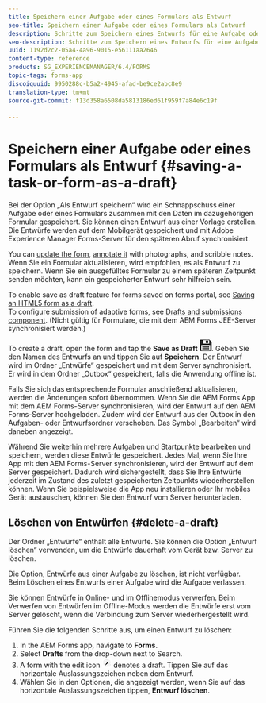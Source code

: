 ```yaml
---
title: Speichern einer Aufgabe oder eines Formulars als Entwurf
seo-title: Speichern einer Aufgabe oder eines Formulars als Entwurf
description: Schritte zum Speichern eines Entwurfs für eine Aufgabe oder ein Formular in der AEM Forms-App
seo-description: Schritte zum Speichern eines Entwurfs für eine Aufgabe oder ein Formular in der AEM Forms-App
uuid: 1192d2c2-05a4-4a96-9015-e56111aa2646
content-type: reference
products: SG_EXPERIENCEMANAGER/6.4/FORMS
topic-tags: forms-app
discoiquuid: 9950288c-b5a2-4945-afad-be9ce2abc8e9
translation-type: tm+mt
source-git-commit: f13d358a6508da5813186ed61f959f7a84e6c19f

---
```



# Speichern einer Aufgabe oder eines Formulars als Entwurf {#saving-a-task-or-form-as-a-draft}

Bei der Option „Als Entwurf speichern“ wird ein Schnappschuss einer Aufgabe oder eines Formulars zusammen mit den Daten im dazugehörigen Formular gespeichert. Sie können einen Entwurf aus einer Vorlage erstellen. Die Entwürfe werden auf dem Mobilgerät gespeichert und mit Adobe Experience Manager Forms-Server für den späteren Abruf synchronisiert.

You can [update the form](/help/forms/using/working-with-form.md), [annotate it](/help/forms/using/add-attachments.md) with photographs, and scribble notes. Wenn Sie ein Formular aktualisieren, wird empfohlen, es als Entwurf zu speichern. Wenn Sie ein ausgefülltes Formular zu einem späteren Zeitpunkt senden möchten, kann ein gespeicherter Entwurf sehr hilfreich sein.

To enable save as draft feature for forms saved on forms portal, see [Saving an HTML5 form as a draft](/help/forms/using/saving-html5-form-draft.md).\
To configure submission of adaptive forms, see [Drafts and submissions component](/help/forms/using/draft-submission-component.md). (Nicht gültig für Formulare, die mit dem AEM Forms JEE-Server synchronisiert werden.)

To create a draft, open the form and tap the **Save as Draft** ![save-as-draft](assets/save-as-draft.png). Geben Sie den Namen des Entwurfs an und tippen Sie auf **Speichern**. Der Entwurf wird im Ordner „Entwürfe“ gespeichert und mit dem Server synchronisiert. Er wird in dem Ordner „Outbox“ gespeichert, falls die Anwendung offline ist.

Falls Sie sich das entsprechende Formular anschließend aktualisieren, werden die Änderungen sofort übernommen. Wenn Sie die AEM Forms App mit dem AEM Forms-Server synchronisieren, wird der Entwurf auf den AEM Forms-Server hochgeladen. Zudem wird der Entwurf aus der Outbox in den Aufgaben- oder Entwurfsordner verschoben. Das Symbol „Bearbeiten“ wird daneben angezeigt.

Während Sie weiterhin mehrere Aufgaben und Startpunkte bearbeiten und speichern, werden diese Entwürfe gespeichert. Jedes Mal, wenn Sie Ihre App mit den AEM Forms-Server synchronisieren, wird der Entwurf auf dem Server gespeichert. Dadurch wird sichergestellt, dass Sie Ihre Entwürfe jederzeit im Zustand des zuletzt gespeicherten Zeitpunkts wiederherstellen können. Wenn Sie beispielsweise die App neu installieren oder Ihr mobiles Gerät austauschen, können Sie den Entwurf vom Server herunterladen.

## Löschen von Entwürfen {#delete-a-draft}

Der Ordner „Entwürfe“ enthält alle Entwürfe. Sie können die Option „Entwurf löschen“ verwenden, um die Entwürfe dauerhaft vom Gerät bzw. Server zu löschen.

Die Option, Entwürfe aus einer Aufgabe zu löschen, ist nicht verfügbar. Beim Löschen eines Entwurfs einer Aufgabe wird die Aufgabe verlassen.

Sie können Entwürfe in Online- und im Offlinemodus verwerfen. Beim Verwerfen von Entwürfen im Offline-Modus werden die Entwürfe erst vom Server gelöscht, wenn die Verbindung zum Server wiederhergestellt wird.

Führen Sie die folgenden Schritte aus, um einen Entwurf zu löschen:

1. In the AEM Forms app, navigate to **Forms.**
1. Select **Drafts** from the drop-down next to Search.
1. A form with the edit icon ![edit-draft-app](assets/edit-draft-app.png) denotes a draft. Tippen Sie auf das horizontale Auslassungszeichen neben dem Entwurf.
1. Wählen Sie in den Optionen, die angezeigt werden, wenn Sie auf das horizontale Auslassungszeichen tippen, **Entwurf löschen**.

